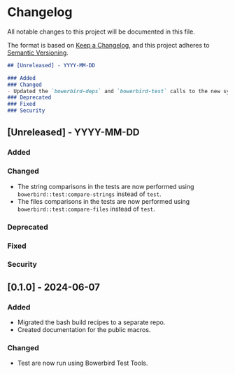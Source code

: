# Changelog

All notable changes to this project will be documented in this file.

The format is based on [Keep a Changelog](https://keepachangelog.com/en/1.0.0/),
and this project adheres to [Semantic Versioning](https://semver.org/spec/v2.0.0.html).

```markdown
## [Unreleased] - YYYY-MM-DD

### Added
### Changed
- Updated the `bowerbird-deps` and `bowerbird-test` calls to the new syntax.
### Deprecated
### Fixed
### Security
```

## [Unreleased] - YYYY-MM-DD

### Added
### Changed
- The string comparisons in the tests are now performed using
  `bowerbird::test:compare-strings` instead of `test`.
- The files comparisons in the tests are now performed using
  `bowerbird::test:compare-files` instead of `test`.
### Deprecated
### Fixed
### Security


## [0.1.0] - 2024-06-07

### Added
- Migrated the bash build recipes to a separate repo.
- Created documentation for the public macros.
### Changed
- Test are now run using Bowerbird Test Tools.
